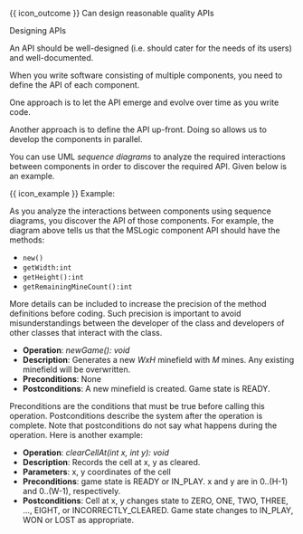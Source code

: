 <span id="prereqs"></span>

<span id="outcomes">{{ icon_outcome }} Can design reasonable quality APIs</span>

<span id="title">Designing APIs</span>

<div id="body">

An API should be well-designed (i.e. should cater for the needs of its users) and well-documented.

When you write software consisting of multiple components, you need to define the API of each component.

One approach is to let the API emerge and evolve over time as you write code.

Another approach is to define the API up-front. Doing so allows us to develop the components in parallel.

You can use UML _sequence diagrams_ to analyze the required interactions between components in order to discover the required API. Given below is an example.

<box>

{{ icon_example }} Example:

<pic src="{{baseUrl}}/reuse/apis/designingAPIs/images/textLogic.png" height="500" />
<p/>

As you analyze the interactions between components using sequence diagrams, you discover the API of those components. For example, the diagram above tells us that the MSLogic component API should have the methods:

* `new()`
* `getWidth:int`
* `getHeight():int`
* `getRemainingMineCount():int`

More details can be included to increase the precision of the method definitions before coding. Such precision is important to avoid misunderstandings between the developer of the class and developers of other classes that interact with the class.

* **Operation**: _newGame(): void_
* **Description**: Generates a new _WxH_ minefield with _M_ mines. Any existing minefield will be overwritten.
* **Preconditions**: None
* **Postconditions**:	A new minefield is created. Game state is READY.

Preconditions are the conditions that must be true before calling this operation. Postconditions describe the system after the operation is complete. Note that postconditions do not say what happens during the operation. Here is another example:

* **Operation**: _clearCellAt(int x, int y): void_
* **Description**: Records the cell at x, y as cleared.
* **Parameters**: x, y coordinates of the cell
* **Preconditions**: game state is READY or IN_PLAY.  x and y are in 0..(H-1) and 0..(W-1), respectively.
* **Postconditions**: Cell at x, y changes state to ZERO, ONE, TWO, THREE, …, EIGHT, or INCORRECTLY_CLEARED. Game state changes to IN_PLAY, WON or LOST as appropriate.

</box>

</div>

<div id="extras">
</div>

